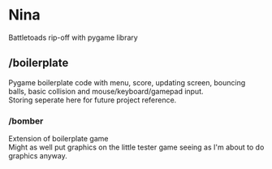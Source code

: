 # Nina

Battletoads rip-off with pygame library

## /boilerplate

Pygame boilerplate code with menu, score, updating screen, bouncing balls, basic collision and mouse/keyboard/gamepad input.  
Storing seperate here for future project reference.  

### /bomber

Extension of boilerplate game  
Might as well put graphics on the little tester game seeing as I'm about to do graphics anyway.  